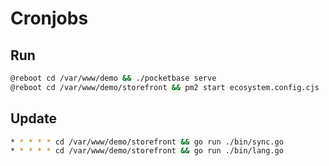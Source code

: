 # Cronjobs

## Run

```bash
@reboot cd /var/www/demo && ./pocketbase serve
@reboot cd /var/www/demo/storefront && pm2 start ecosystem.config.cjs
```

## Update

```bash
* * * * * cd /var/www/demo/storefront && go run ./bin/sync.go
* * * * * cd /var/www/demo/storefront && go run ./bin/lang.go
```
